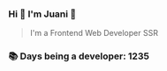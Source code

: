 ### Hi 👋 I&#39;m Juani 🦁

> I&#39;m a Frontend Web Developer SSR

### 📚 Days being a developer: 1235
